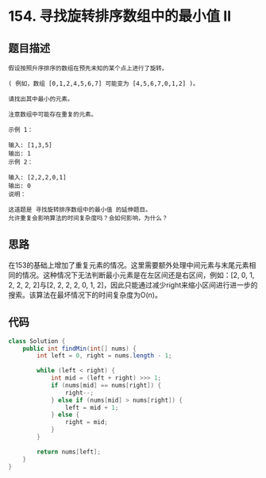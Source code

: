 # 154. 寻找旋转排序数组中的最小值 II

## 题目描述

```
假设按照升序排序的数组在预先未知的某个点上进行了旋转。

( 例如，数组 [0,1,2,4,5,6,7] 可能变为 [4,5,6,7,0,1,2] )。

请找出其中最小的元素。

注意数组中可能存在重复的元素。

示例 1：

输入: [1,3,5]
输出: 1
示例 2：

输入: [2,2,2,0,1]
输出: 0
说明：

这道题是 寻找旋转排序数组中的最小值 的延伸题目。
允许重复会影响算法的时间复杂度吗？会如何影响，为什么？

```

## 思路

在153的基础上增加了重复元素的情况。这里需要额外处理中间元素与末尾元素相同的情况。这种情况下无法判断最小元素是在左区间还是右区间，例如：[2, 0, 1, 2, 2, 2, 2]与[2, 2, 2, 2, 0, 1, 2]，因此只能通过减少right来缩小区间进行进一步的搜索。该算法在最坏情况下的时间复杂度为O(n)。

## 代码

```java
class Solution {
    public int findMin(int[] nums) {
        int left = 0, right = nums.length - 1;
    
        while (left < right) {
            int mid = (left + right) >>> 1;
            if (nums[mid] == nums[right]) {
                right--;
            } else if (nums[mid] > nums[right]) {
                left = mid + 1;
            } else {
                right = mid;
            }
        }
        
        return nums[left];
    }
}
```

